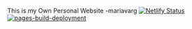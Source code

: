 This is my Own Personal Website -mariavarg
[![Netlify Status](https://api.netlify.com/api/v1/badges/f293ece9-f1e1-405c-a91b-ba1146748b65/deploy-status)](https://app.netlify.com/sites/mariav-art/deploys)
[![pages-build-deployment](https://github.com/mariavarg/let-s-get-creative/actions/workflows/pages/pages-build-deployment/badge.svg?branch=main)](https://github.com/mariavarg/let-s-get-creative/actions/workflows/pages/pages-build-deployment)

